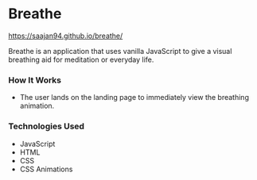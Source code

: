 # Breathe

https://saajan94.github.io/breathe/

Breathe is an application that uses vanilla JavaScript to give a visual breathing aid for meditation or everyday life.

### How It Works
* The user lands on the landing page to immediately view the breathing animation.

### Technologies Used
* JavaScript
* HTML
* CSS
* CSS Animations

